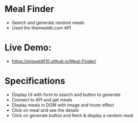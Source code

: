 # Meal Finder
- Search and generate random meals
- Used the themealdb.com API

# Live Demo:
- https://migueldlt10.github.io/Meal-Finder/

# Specifications
- Display UI with form to search and button to generate
- Connect to API and get meals
- Display meals in DOM with image and hover effect
- Click on meal and see the details
- Click on generate button and fetch & display a random meal
